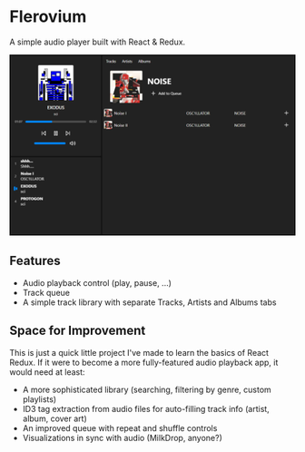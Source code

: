 # Flerovium

A simple audio player built with React & Redux.

![Flerovium screenshot](screen.png)

## Features

* Audio playback control (play, pause, ...)
* Track queue
* A simple track library with separate Tracks, Artists and Albums tabs

## Space for Improvement

This is just a quick little project I've made to learn the basics of React Redux. If it were to become a more fully-featured audio playback app, it would need at least:

* A more sophisticated library (searching, filtering by genre, custom playlists)
* ID3 tag extraction from audio files for auto-filling track info (artist, album, cover art)
* An improved queue with repeat and shuffle controls
* Visualizations in sync with audio (MilkDrop, anyone?)